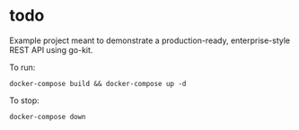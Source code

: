 # todo
Example project meant to demonstrate a production-ready, enterprise-style REST API using go-kit. 

To run:
```
docker-compose build && docker-compose up -d
```

To stop:
```
docker-compose down
```